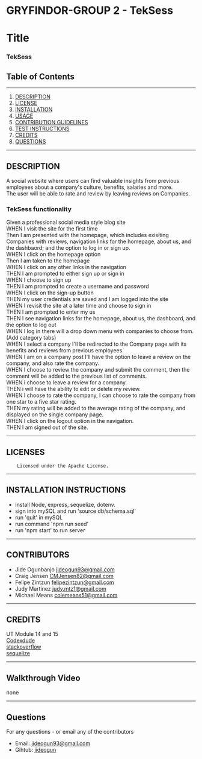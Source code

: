# GRYFINDOR-GROUP 2 - TekSess

# Title
### TekSess
## Table of Contents
---
1. [DESCRIPTION](#description)
2. [LICENSE](#licenses)
3. [INSTALLATION](#installation-instructions)
4. [USAGE](#usage-information)
5. [CONTRIBUTION GUIDELINES](#contribution-guidelines)
6. [TEST INSTRUCTIONS](#test-instructions)
7. [CREDITS](#credits)
8. [QUESTIONS](#questions)
---
 ## DESCRIPTION
A social website where users can find valuable insights from previous employees about a company's culture, benefits, salaries and more. <br>
The user will be able to rate and review by leaving reviews on Companies.
 

   ### TekSess functionality
Given a professional social media style blog site <br>
WHEN I visit the site for the first time <br>
Then I am presented with the homepage, which includes exisiting Companies with reviews,
navigation links for the homepage, about us, and the dashbaord; and the option to log in or sign up. <br>
WHEN I click on the homepage option  <br>
Then I am taken to the homepage  <br>
WHEN I click on any other links in the navigation  <br>
THEN I am prompted to either sign up or sign in  <br>
WHEN I choose to sign up <br>
THEN I am prompted to create a username and password <br>
WHEN I click on the sign-up button <br>
THEN my user credentials are saved and I am logged into the site <br>
WHEN I revisit the site at a later time and choose to sign in <br>
THEN I am prompted to enter my us <br>
THEN I see navigation links for the homepage, about us,  the dashboard, and the option to log out <br>
WHEN I log in there will a drop down menu with companies to choose from. (Add category tabs) <br>
WHEN I select a company I'll be redirected to the Company page with its benefits and reviews from previous employees. <br>
WHEN I am on a company post I'll have the option to leave a review on the company, and also rate the company.  <br>
WHEN I choose to review the company and submit the comment, then the comment will be added to the previous list of comments. <br>
WHEN i choose to leave a review for a company. <br>
THEN i will have the ability to edit or delete my review. <br>
WHEN I choose to rate the company, I can choose to rate the company from one star to a five star rating. <br>
THEN my rating will be added to the average rating of the company, and displayed on  the single company page.  <br>
WHEN I click on the logout option in the navigation.  <br>
THEN I am signed out of the site.  <br>

 ---
 ## LICENSES
        Licensed under the Apache License.
 ---
 ## INSTALLATION INSTRUCTIONS
 
 - Install Node, express, sequelize, dotenv.
 - sign into mySQL and run 'source db/schema.sql'
 - run 'quit' in mySQL
 - run command 'npm run seed'
 - run 'npm start' to run server

 ---
 ## CONTRIBUTORS
 - Jide Ogunbanjo  [jideogun93@gmail.com](mailto:jideogun93@gmail.com)
 - Craig Jensen    [CMJensen82@gmail.com](mailto:CMJensen82@gmail.com)
 - Felipe Zintzun  [felipezintzun@gmail.com](mailto:felipezintzun@gmail.com)
 - Judy Martinez   [judy.mtz1@gmail.com](mailto:judy.mtz1@gmail.com)
 - Michael Means   [colemeans51@gmail.com](mailto:colemeans51@gmail.com)

        
 ---

## CREDITS
   UT Module 14 and 15  <br>
   [Codexdude](https://www.youtube.com/watch?v=zDHC4r5eCdY) <br>
   [stackoverflow](https://stackoverflow.com/) <br>
   [sequelize](https://sequelize.org/master/manual/model-basics.html)

---

## Walkthrough Video
   none
   
---
## Questions
For any questions - or email any of the contributors 
- Email: [jideogun93@gmail.com](mailto:jideogun93@gmail.com)
- Gihtub: [jideogun](https://github.com/jideogun)

